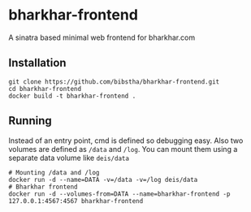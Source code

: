 bharkhar-frontend
=================

A sinatra based minimal web frontend for bharkhar.com

## Installation

    git clone https://github.com/bibstha/bharkhar-frontend.git
    cd bharkhar-frontend
    docker build -t bharkhar-frontend .


## Running

Instead of an entry point, cmd is defined so debugging easy. Also two volumes are defined as `/data` and `/log`. You can mount them using a separate data volume like `deis/data`

    # Mounting /data and /log
    docker run -d --name=DATA -v=/data -v=/log deis/data
    # Bharkhar frontend
    docker run -d --volumes-from=DATA --name=bharkhar-frontend -p 127.0.0.1:4567:4567 bharkhar-frontend
